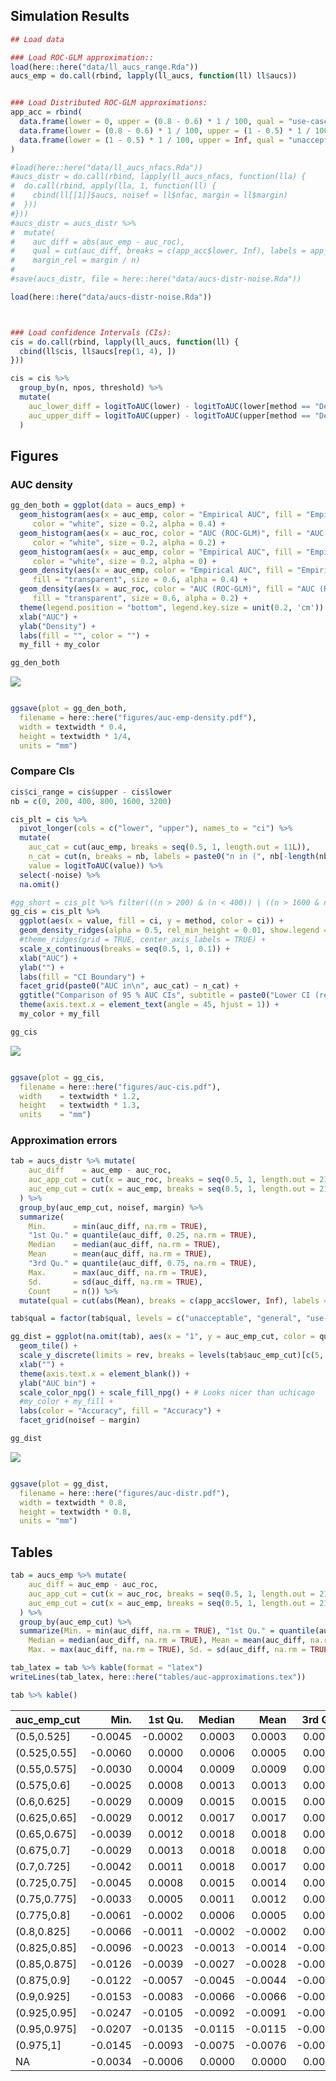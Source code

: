 
<!-- README.md is generated from README.Rmd. Please edit that file -->

## Simulation Results

``` r
## Load data

### Load ROC-GLM approximation::
load(here::here("data/ll_aucs_range.Rda"))
aucs_emp = do.call(rbind, lapply(ll_aucs, function(ll) ll$aucs))


### Load Distributed ROC-GLM approximations:
app_acc = rbind(
  data.frame(lower = 0, upper = (0.8 - 0.6) * 1 / 100, qual = "use-case"),
  data.frame(lower = (0.8 - 0.6) * 1 / 100, upper = (1 - 0.5) * 1 / 100, qual = "general"),
  data.frame(lower = (1 - 0.5) * 1 / 100, upper = Inf, qual = "unacceptable")
)

#load(here::here("data/ll_aucs_nfacs.Rda"))
#aucs_distr = do.call(rbind, lapply(ll_aucs_nfacs, function(lla) {
#  do.call(rbind, apply(lla, 1, function(ll) {
#    cbind(ll[[1]]$aucs, noisef = ll$nfac, margin = ll$margin)
#  }))
#}))
#aucs_distr = aucs_distr %>%
#  mutate(
#    auc_diff = abs(auc_emp - auc_roc),
#    qual = cut(auc_diff, breaks = c(app_acc$lower, Inf), labels = app_acc$qual),
#    margin_rel = margin / n)
#
#save(aucs_distr, file = here::here("data/aucs-distr-noise.Rda"))

load(here::here("data/aucs-distr-noise.Rda"))



### Load confidence Intervals (CIs):
cis = do.call(rbind, lapply(ll_aucs, function(ll) {
  cbind(ll$cis, ll$aucs[rep(1, 4), ])
}))

cis = cis %>%
  group_by(n, npos, threshold) %>%
  mutate(
    auc_lower_diff = logitToAUC(lower) - logitToAUC(lower[method == "DeLong Empirical"]),
    auc_upper_diff = logitToAUC(upper) - logitToAUC(upper[method == "DeLong Empirical"])
  )
```

## Figures

### AUC density

``` r
gg_den_both = ggplot(data = aucs_emp) +
  geom_histogram(aes(x = auc_emp, color = "Empirical AUC", fill = "Empirical AUC", y = ..density..),
     color = "white", size = 0.2, alpha = 0.4) +
  geom_histogram(aes(x = auc_roc, color = "AUC (ROC-GLM)", fill = "AUC (ROC-GLM)", y = ..density..),
     color = "white", size = 0.2, alpha = 0.2) +
  geom_histogram(aes(x = auc_emp, color = "Empirical AUC", fill = "Empirical AUC", y = ..density..),
     color = "white", size = 0.2, alpha = 0) +
  geom_density(aes(x = auc_emp, color = "Empirical AUC", fill = "Empirical AUC"),
     fill = "transparent", size = 0.6, alpha = 0.4) +
  geom_density(aes(x = auc_roc, color = "AUC (ROC-GLM)", fill = "AUC (ROC-GLM)"),
     fill = "transparent", size = 0.6, alpha = 0.2) +
  theme(legend.position = "bottom", legend.key.size = unit(0.2, 'cm')) +
  xlab("AUC") +
  ylab("Density") +
  labs(fill = "", color = "") +
  my_fill + my_color

gg_den_both
```

![](figures/unnamed-chunk-3-1.png)<!-- -->

``` r

ggsave(plot = gg_den_both,
  filename = here::here("figures/auc-emp-density.pdf"),
  width = textwidth * 0.4,
  height = textwidth * 1/4,
  units = "mm")
```

### Compare CIs

``` r
cis$ci_range = cis$upper - cis$lower
nb = c(0, 200, 400, 800, 1600, 3200)

cis_plt = cis %>%
  pivot_longer(cols = c("lower", "upper"), names_to = "ci") %>%
  mutate(
    auc_cat = cut(auc_emp, breaks = seq(0.5, 1, length.out = 11L)),
    n_cat = cut(n, breaks = nb, labels = paste0("n in (", nb[-length(nb)], ", ", nb[-1], "]")),
    value = logitToAUC(value)) %>%
  select(-noise) %>%
  na.omit()

#gg_short = cis_plt %>% filter(((n > 200) & (n < 400)) | ((n > 1600 & n < 3200))) %>% filter(auc_cat %in% c("(0.5,0.55]", "(0.7,0.75]")) %>%
gg_cis = cis_plt %>%
  ggplot(aes(x = value, fill = ci, y = method, color = ci)) +
  geom_density_ridges(alpha = 0.5, rel_min_height = 0.01, show.legend = FALSE) + #, color = "transparent") +
  #theme_ridges(grid = TRUE, center_axis_labels = TRUE) +
  scale_x_continuous(breaks = seq(0.5, 1, 0.1)) +
  xlab("AUC") +
  ylab("") +
  labs(fill = "CI Boundary") +
  facet_grid(paste0("AUC in\n", auc_cat) ~ n_cat) +
  ggtitle("Comparison of 95 % AUC CIs", subtitle = paste0("Lower CI (red) and upper CI (gray) of ", nrow(aucs_emp), " repetitions")) +
  theme(axis.text.x = element_text(angle = 45, hjust = 1)) +
  my_color + my_fill

gg_cis
```

![](figures/unnamed-chunk-4-1.png)<!-- -->

``` r

ggsave(plot = gg_cis,
  filename = here::here("figures/auc-cis.pdf"),
  width    = textwidth * 1.2,
  height   = textwidth * 1.3,
  units    = "mm")
```

### Approximation errors

``` r
tab = aucs_distr %>% mutate(
    auc_diff    = auc_emp - auc_roc,
    auc_app_cut = cut(x = auc_roc, breaks = seq(0.5, 1, length.out = 21L)),
    auc_emp_cut = cut(x = auc_emp, breaks = seq(0.5, 1, length.out = 21L))
  ) %>%
  group_by(auc_emp_cut, noisef, margin) %>%
  summarize(
    Min.      = min(auc_diff, na.rm = TRUE),
    "1st Qu." = quantile(auc_diff, 0.25, na.rm = TRUE),
    Median    = median(auc_diff, na.rm = TRUE),
    Mean      = mean(auc_diff, na.rm = TRUE),
    "3rd Qu." = quantile(auc_diff, 0.75, na.rm = TRUE),
    Max.      = max(auc_diff, na.rm = TRUE),
    Sd.       = sd(auc_diff, na.rm = TRUE),
    Count     = n()) %>%
  mutate(qual = cut(abs(Mean), breaks = c(app_acc$lower, Inf), labels = app_acc$qual))

tab$qual = factor(tab$qual, levels = c("unacceptable", "general", "use-case"))

gg_dist = ggplot(na.omit(tab), aes(x = "1", y = auc_emp_cut, color = qual, fill = qual)) +
  geom_tile() +
  scale_y_discrete(limits = rev, breaks = levels(tab$auc_emp_cut)[c(5, 16)]) +
  xlab("") +
  theme(axis.text.x = element_blank()) +
  ylab("AUC bin") +
  scale_color_npg() + scale_fill_npg() + # Looks nicer than uchicago
  #my_color + my_fill +
  labs(color = "Accuracy", fill = "Accuracy") +
  facet_grid(noisef ~ margin)

gg_dist
```

![](figures/unnamed-chunk-5-1.png)<!-- -->

``` r

ggsave(plot = gg_dist,
  filename = here::here("figures/auc-distr.pdf"),
  width = textwidth * 0.8,
  height = textwidth * 0.8,
  units = "mm")
```

## Tables

``` r
tab = aucs_emp %>% mutate(
    auc_diff = auc_emp - auc_roc,
    auc_app_cut = cut(x = auc_roc, breaks = seq(0.5, 1, length.out = 21L)),
    auc_emp_cut = cut(x = auc_emp, breaks = seq(0.5, 1, length.out = 21L))
  ) %>%
  group_by(auc_emp_cut) %>%
  summarize(Min. = min(auc_diff, na.rm = TRUE), "1st Qu." = quantile(auc_diff, 0.25, na.rm = TRUE),
    Median = median(auc_diff, na.rm = TRUE), Mean = mean(auc_diff, na.rm = TRUE), "3rd Qu." = quantile(auc_diff, 0.75, na.rm = TRUE),
    Max. = max(auc_diff, na.rm = TRUE), Sd. = sd(auc_diff, na.rm = TRUE), Count = n())

tab_latex = tab %>% kable(format = "latex")
writeLines(tab_latex, here::here("tables/auc-approximations.tex"))

tab %>% kable()
```

| auc\_emp\_cut |     Min. |  1st Qu. |   Median |     Mean |  3rd Qu. |     Max. |    Sd. | Count |
| :------------ | -------: | -------: | -------: | -------: | -------: | -------: | -----: | ----: |
| (0.5,0.525\]  | \-0.0045 | \-0.0002 |   0.0003 |   0.0003 |   0.0008 |   0.0041 | 0.0010 |   366 |
| (0.525,0.55\] | \-0.0060 |   0.0000 |   0.0006 |   0.0005 |   0.0011 |   0.0034 | 0.0010 |   510 |
| (0.55,0.575\] | \-0.0030 |   0.0004 |   0.0009 |   0.0009 |   0.0014 |   0.0052 | 0.0010 |   465 |
| (0.575,0.6\]  | \-0.0025 |   0.0008 |   0.0013 |   0.0013 |   0.0018 |   0.0044 | 0.0009 |   492 |
| (0.6,0.625\]  | \-0.0029 |   0.0009 |   0.0015 |   0.0015 |   0.0021 |   0.0063 | 0.0010 |   491 |
| (0.625,0.65\] | \-0.0029 |   0.0012 |   0.0017 |   0.0017 |   0.0022 |   0.0063 | 0.0010 |   512 |
| (0.65,0.675\] | \-0.0039 |   0.0012 |   0.0018 |   0.0018 |   0.0024 |   0.0058 | 0.0011 |   484 |
| (0.675,0.7\]  | \-0.0029 |   0.0013 |   0.0018 |   0.0018 |   0.0024 |   0.0050 | 0.0011 |   504 |
| (0.7,0.725\]  | \-0.0042 |   0.0011 |   0.0018 |   0.0017 |   0.0023 |   0.0067 | 0.0011 |   486 |
| (0.725,0.75\] | \-0.0045 |   0.0008 |   0.0015 |   0.0014 |   0.0022 |   0.0054 | 0.0012 |   494 |
| (0.75,0.775\] | \-0.0033 |   0.0005 |   0.0011 |   0.0012 |   0.0018 |   0.0064 | 0.0012 |   528 |
| (0.775,0.8\]  | \-0.0061 | \-0.0002 |   0.0006 |   0.0005 |   0.0013 |   0.0065 | 0.0014 |   544 |
| (0.8,0.825\]  | \-0.0066 | \-0.0011 | \-0.0002 | \-0.0002 |   0.0007 |   0.0071 | 0.0015 |   482 |
| (0.825,0.85\] | \-0.0096 | \-0.0023 | \-0.0013 | \-0.0014 | \-0.0004 |   0.0047 | 0.0017 |   494 |
| (0.85,0.875\] | \-0.0126 | \-0.0039 | \-0.0027 | \-0.0028 | \-0.0016 |   0.0062 | 0.0021 |   493 |
| (0.875,0.9\]  | \-0.0122 | \-0.0057 | \-0.0045 | \-0.0044 | \-0.0031 |   0.0019 | 0.0021 |   523 |
| (0.9,0.925\]  | \-0.0153 | \-0.0083 | \-0.0066 | \-0.0066 | \-0.0051 |   0.0019 | 0.0023 |   482 |
| (0.925,0.95\] | \-0.0247 | \-0.0105 | \-0.0092 | \-0.0091 | \-0.0076 |   0.0024 | 0.0025 |   446 |
| (0.95,0.975\] | \-0.0207 | \-0.0135 | \-0.0115 | \-0.0115 | \-0.0094 | \-0.0029 | 0.0030 |   519 |
| (0.975,1\]    | \-0.0145 | \-0.0093 | \-0.0075 | \-0.0076 | \-0.0057 |   0.0004 | 0.0027 |   544 |
| NA            | \-0.0034 | \-0.0006 |   0.0000 |   0.0000 |   0.0005 |   0.0046 | 0.0012 |   141 |
